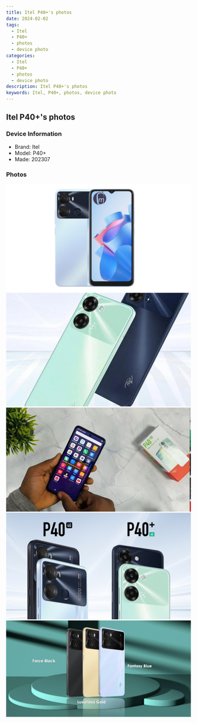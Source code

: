 ```yaml
---
title: Itel P40+'s photos
date: 2024-02-02
tags: 
  - Itel
  - P40+
  - photos
  - device photo
categories: 
  - Itel
  - P40+
  - photos
  - device photo
description: Itel P40+'s photos
keywords: Itel, P40+, photos, device photo
---
```


## Itel P40+'s photos

### Device Information

- Brand: Itel
- Model: P40+
- Made: 202307

### Photos

![/images/best-assets/devices/itel/itel-p40plus/1.jpg](/images/best-assets/devices/itel/itel-p40plus/1.jpg)
![/images/best-assets/devices/itel/itel-p40plus/2.jpg](/images/best-assets/devices/itel/itel-p40plus/2.jpg)
![/images/best-assets/devices/itel/itel-p40plus/3.jpg](/images/best-assets/devices/itel/itel-p40plus/3.jpg)
![/images/best-assets/devices/itel/itel-p40plus/4.jpg](/images/best-assets/devices/itel/itel-p40plus/4.jpg)
![/images/best-assets/devices/itel/itel-p40plus/5.jpg](/images/best-assets/devices/itel/itel-p40plus/5.jpg)
